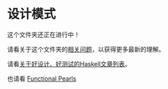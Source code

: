 # 设计模式

这个文件夹还正在进行中！

请看关于这个文件夹的[相关问题](https://github.com/JordanMartinez/purescript-jordans-reference/issues?q=is%3Aissue+is%3Aopen+label%3ADesign-Patterns)，以获得更多最新的理解。

请看[关于好设计、好测试的Haskell文章列表](https://williamyaoh.com/posts/2019-11-24-design-and-testing-articles.html)。

也请看 [Functional Pearls](https://wiki.haskell.org/Research_papers/Functional_pearls)
